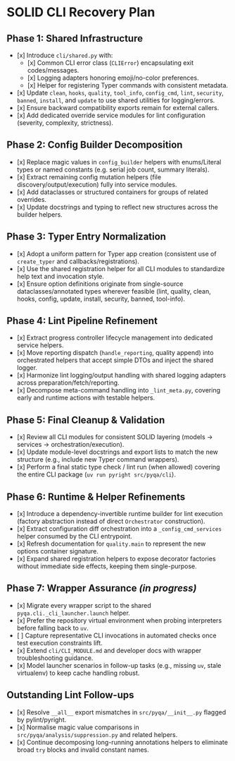 <!-- SPDX-License-Identifier: MIT -->
<!-- Copyright (c) 2025 Blackcat Informatics® Inc. -->

# SOLID CLI Recovery Plan

## Phase 1: Shared Infrastructure

* \[x] Introduce `cli/shared.py` with:
  * \[x] Common CLI error class (`CLIError`) encapsulating exit codes/messages.
  * \[x] Logging adapters honoring emoji/no-color preferences.
  * \[x] Helper for registering Typer commands with consistent metadata.
* \[x] Update `clean`, `hooks`, `quality`, `tool_info`, `config_cmd`, `lint`, `security`, `banned`, `install`, and `update` to use shared utilities for logging/errors.
* \[x] Ensure backward compatibility exports remain for external callers.
* \[x] Add dedicated override service modules for lint configuration (severity, complexity, strictness).

## Phase 2: Config Builder Decomposition

* \[x] Replace magic values in `config_builder` helpers with enums/Literal types or named constants (e.g. serial job count, summary literals).
* \[x] Extract remaining config mutation helpers (file discovery/output/execution) fully into service modules.
* \[x] Add dataclasses or structured containers for groups of related overrides.
* \[x] Update docstrings and typing to reflect new structures across the builder helpers.

## Phase 3: Typer Entry Normalization

* \[x] Adopt a uniform pattern for Typer app creation (consistent use of `create_typer` and callbacks/registrations).
* \[x] Use the shared registration helper for all CLI modules to standardize help text and invocation style.
* \[x] Ensure option definitions originate from single-source dataclasses/annotated types wherever feasible (lint, quality, clean, hooks, config, update, install, security, banned, tool-info).

## Phase 4: Lint Pipeline Refinement

* \[x] Extract progress controller lifecycle management into dedicated service helpers.
* \[x] Move reporting dispatch (`handle_reporting`, quality append) into orchestrated helpers that accept simple DTOs and inject the shared logger.
* \[x] Harmonize lint logging/output handling with shared logging adapters across preparation/fetch/reporting.
* \[x] Decompose meta-command handling into `_lint_meta.py`, covering early and runtime actions with testable helpers.

## Phase 5: Final Cleanup & Validation

* \[x] Review all CLI modules for consistent SOLID layering (models → services → orchestration/execution).
* \[x] Update module-level docstrings and export lists to match the new structure (e.g., include new Typer command wrappers).
* \[x] Perform a final static type check / lint run (when allowed) covering the entire CLI package (`uv run pyright src/pyqa/cli`).

## Phase 6: Runtime & Helper Refinements

* \[x] Introduce a dependency-invertible runtime builder for lint execution (factory abstraction instead of direct `Orchestrator` construction).
* \[x] Extract configuration diff orchestration into a `_config_cmd_services` helper consumed by the CLI entrypoint.
* \[x] Refresh documentation for `quality.main` to represent the new options container signature.
* \[x] Expand shared registration helpers to expose decorator factories without immediate side effects, keeping them single-purpose.

## Phase 7: Wrapper Assurance *(in progress)*

* \[x] Migrate every wrapper script to the shared `pyqa.cli._cli_launcher.launch` helper.
* \[x] Prefer the repository virtual environment when probing interpreters before falling back to `uv`.
* \[ ] Capture representative CLI invocations in automated checks once test execution constraints lift.
* \[x] Extend `cli/CLI_MODULE.md` and developer docs with wrapper troubleshooting guidance.
* \[x] Model launcher scenarios in follow-up tasks (e.g., missing `uv`, stale virtualenv) to keep cache handling robust.

## Outstanding Lint Follow-ups

* \[x] Resolve `__all__` export mismatches in `src/pyqa/__init__.py` flagged by pylint/pyright.
* \[x] Normalise magic value comparisons in `src/pyqa/analysis/suppression.py` and related helpers.
* \[x] Continue decomposing long-running annotations helpers to eliminate broad `try` blocks and invalid constant names.
